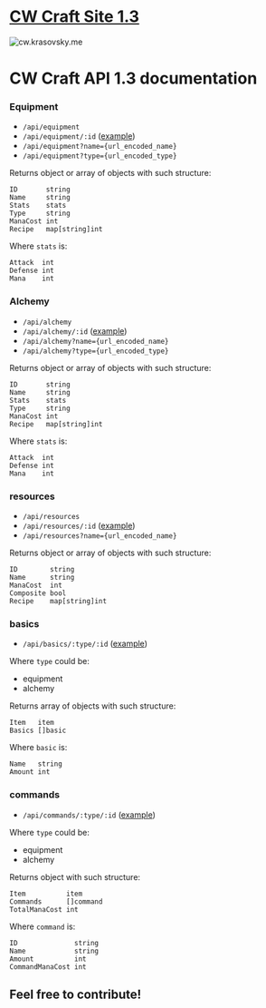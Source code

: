 # [CW Craft Site 1.3](http://cw.krasovsky.me/)
![cw.krasovsky.me](https://i.imgur.com/Q6pUWhw.gif)

# CW Craft API 1.3 documentation

### Equipment
* `/api/equipment`
* `/api/equipment/:id` ([example](https://cw.krasovsky.me/api/equipment/a32))
* `/api/equipment?name={url_encoded_name}`
* `/api/equipment?type={url_encoded_type}`

Returns object or array of objects with such structure:
```golang
ID       string
Name     string
Stats    stats
Type     string
ManaCost int
Recipe   map[string]int
```
Where `stats` is:
```golang
Attack  int
Defense int
Mana    int
```

### Alchemy
* `/api/alchemy`
* `/api/alchemy/:id` ([example](https://cw.krasovsky.me/api/alchemy/p03))
* `/api/alchemy?name={url_encoded_name}`
* `/api/alchemy?type={url_encoded_type}`

Returns object or array of objects with such structure:
```golang
ID       string
Name     string
Stats    stats
Type     string
ManaCost int
Recipe   map[string]int
```
Where `stats` is:
```golang
Attack  int
Defense int
Mana    int
```

### resources
* `/api/resources`
* `/api/resources/:id` ([example](https://cw.krasovsky.me/api/resources/25))
* `/api/resources?name={url_encoded_name}`

Returns object or array of objects with such structure:
```golang
ID        string
Name      string
ManaCost  int
Composite bool
Recipe    map[string]int
```

### basics
* `/api/basics/:type/:id` ([example](https://cw.krasovsky.me/api/basics/equipment/a32))

Where `type` could be:
* equipment
* alchemy

Returns array of objects with such structure:
```golang
Item   item
Basics []basic
```
Where `basic` is:
```golang
Name   string
Amount int
```

### commands
* `/api/commands/:type/:id` ([example](https://cw.krasovsky.me/api/commands/equipment/a32))

Where `type` could be:
* equipment
* alchemy

Returns object with such structure:
```golang
Item          item
Commands      []command
TotalManaCost int
```
Where `command` is:
```golang
ID              string
Name            string
Amount          int
CommandManaCost int
```

## Feel free to contribute!
